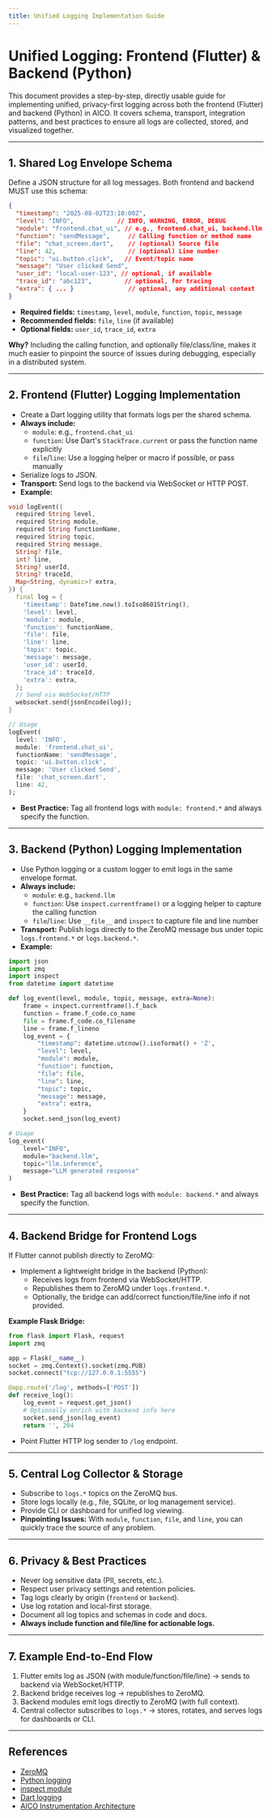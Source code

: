 ```yaml
---
title: Unified Logging Implementation Guide
---
```


# Unified Logging: Frontend (Flutter) & Backend (Python)

This document provides a step-by-step, directly usable guide for implementing unified, privacy-first logging across both the frontend (Flutter) and backend (Python) in AICO. It covers schema, transport, integration patterns, and best practices to ensure all logs are collected, stored, and visualized together.

---

## 1. Shared Log Envelope Schema

Define a JSON structure for all log messages. Both frontend and backend MUST use this schema:

```json
{
  "timestamp": "2025-08-02T23:10:00Z",
  "level": "INFO",            // INFO, WARNING, ERROR, DEBUG
  "module": "frontend.chat_ui", // e.g., frontend.chat_ui, backend.llm
  "function": "sendMessage",     // Calling function or method name
  "file": "chat_screen.dart",    // (optional) Source file
  "line": 42,                    // (optional) Line number
  "topic": "ui.button.click",   // Event/topic name
  "message": "User clicked Send",
  "user_id": "local-user-123", // optional, if available
  "trace_id": "abc123",         // optional, for tracing
  "extra": { ... }               // optional, any additional context
}
```

- **Required fields:** `timestamp`, `level`, `module`, `function`, `topic`, `message`
- **Recommended fields:** `file`, `line` (if available)
- **Optional fields:** `user_id`, `trace_id`, `extra`

**Why?** Including the calling function, and optionally file/class/line, makes it much easier to pinpoint the source of issues during debugging, especially in a distributed system.

---

## 2. Frontend (Flutter) Logging Implementation

- Create a Dart logging utility that formats logs per the shared schema.
- **Always include:**
  - `module`: e.g., `frontend.chat_ui`
  - `function`: Use Dart's `StackTrace.current` or pass the function name explicitly
  - `file`/`line`: Use a logging helper or macro if possible, or pass manually
- Serialize logs to JSON.
- **Transport:** Send logs to the backend via WebSocket or HTTP POST.
- **Example:**

```dart
void logEvent({
  required String level,
  required String module,
  required String functionName,
  required String topic,
  required String message,
  String? file,
  int? line,
  String? userId,
  String? traceId,
  Map<String, dynamic>? extra,
}) {
  final log = {
    'timestamp': DateTime.now().toIso8601String(),
    'level': level,
    'module': module,
    'function': functionName,
    'file': file,
    'line': line,
    'topic': topic,
    'message': message,
    'user_id': userId,
    'trace_id': traceId,
    'extra': extra,
  };
  // Send via WebSocket/HTTP
  websocket.send(jsonEncode(log));
}

// Usage
logEvent(
  level: 'INFO',
  module: 'frontend.chat_ui',
  functionName: 'sendMessage',
  topic: 'ui.button.click',
  message: 'User clicked Send',
  file: 'chat_screen.dart',
  line: 42,
);
```

- **Best Practice:** Tag all frontend logs with `module: frontend.*` and always specify the function.

---

## 3. Backend (Python) Logging Implementation

- Use Python logging or a custom logger to emit logs in the same envelope format.
- **Always include:**
  - `module`: e.g., `backend.llm`
  - `function`: Use `inspect.currentframe()` or a logging helper to capture the calling function
  - `file`/`line`: Use `__file__` and `inspect` to capture file and line number
- **Transport:** Publish logs directly to the ZeroMQ message bus under topic `logs.frontend.*` or `logs.backend.*`.
- **Example:**

```python
import json
import zmq
import inspect
from datetime import datetime

def log_event(level, module, topic, message, extra=None):
    frame = inspect.currentframe().f_back
    function = frame.f_code.co_name
    file = frame.f_code.co_filename
    line = frame.f_lineno
    log_event = {
        "timestamp": datetime.utcnow().isoformat() + 'Z',
        "level": level,
        "module": module,
        "function": function,
        "file": file,
        "line": line,
        "topic": topic,
        "message": message,
        "extra": extra,
    }
    socket.send_json(log_event)

# Usage
log_event(
    level="INFO",
    module="backend.llm",
    topic="llm.inference",
    message="LLM generated response"
)
```

- **Best Practice:** Tag all backend logs with `module: backend.*` and always specify the function.

---

## 4. Backend Bridge for Frontend Logs

If Flutter cannot publish directly to ZeroMQ:
- Implement a lightweight bridge in the backend (Python):
  - Receives logs from frontend via WebSocket/HTTP.
  - Republishes them to ZeroMQ under `logs.frontend.*`.
  - Optionally, the bridge can add/correct function/file/line info if not provided.

**Example Flask Bridge:**
```python
from flask import Flask, request
import zmq

app = Flask(__name__)
socket = zmq.Context().socket(zmq.PUB)
socket.connect("tcp://127.0.0.1:5555")

@app.route('/log', methods=['POST'])
def receive_log():
    log_event = request.get_json()
    # Optionally enrich with backend info here
    socket.send_json(log_event)
    return '', 204
```

- Point Flutter HTTP log sender to `/log` endpoint.

---

## 5. Central Log Collector & Storage

- Subscribe to `logs.*` topics on the ZeroMQ bus.
- Store logs locally (e.g., file, SQLite, or log management service).
- Provide CLI or dashboard for unified log viewing.
- **Pinpointing Issues:** With `module`, `function`, `file`, and `line`, you can quickly trace the source of any problem.

---

## 6. Privacy & Best Practices

- Never log sensitive data (PII, secrets, etc.).
- Respect user privacy settings and retention policies.
- Tag logs clearly by origin (`frontend` or `backend`).
- Use log rotation and local-first storage.
- Document all log topics and schemas in code and docs.
- **Always include function and file/line for actionable logs.**

---

## 7. Example End-to-End Flow

1. Flutter emits log as JSON (with module/function/file/line) → sends to backend via WebSocket/HTTP.
2. Backend bridge receives log → republishes to ZeroMQ.
3. Backend modules emit logs directly to ZeroMQ (with full context).
4. Central collector subscribes to `logs.*` → stores, rotates, and serves logs for dashboards or CLI.

---

## References
- [ZeroMQ](https://zeromq.org/)
- [Python logging](https://docs.python.org/3/library/logging.html)
- [inspect module](https://docs.python.org/3/library/inspect.html)
- [Dart logging](https://pub.dev/packages/logger)
- [AICO Instrumentation Architecture](instrumentation.md)
